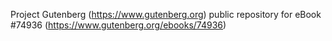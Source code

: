 Project Gutenberg (https://www.gutenberg.org) public repository for
eBook #74936 (https://www.gutenberg.org/ebooks/74936)

